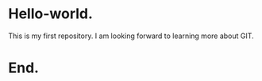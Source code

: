 # Hello-world.
This is my first  repository.
I am looking forward to learning more about GIT.
# End.
